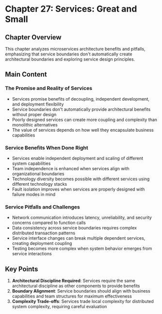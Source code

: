 # Chapter 27: Services: Great and Small

## Chapter Overview
This chapter analyzes microservices architecture benefits and pitfalls, emphasizing that service boundaries don't automatically create architectural boundaries and exploring service design principles.

## Main Content

### The Promise and Reality of Services
- Services promise benefits of decoupling, independent development, and deployment flexibility
- Service boundaries don't automatically provide architectural benefits without proper design
- Poorly designed services can create more coupling and complexity than monolithic alternatives
- The value of services depends on how well they encapsulate business capabilities

### Service Benefits When Done Right
- Services enable independent deployment and scaling of different system capabilities
- Team independence is enhanced when services align with organizational boundaries
- Technology diversity becomes possible with different services using different technology stacks
- Fault isolation improves when services are properly designed with failure modes in mind

### Service Pitfalls and Challenges
- Network communication introduces latency, unreliability, and security concerns compared to function calls
- Data consistency across service boundaries requires complex distributed transaction patterns
- Service interface changes can break multiple dependent services, creating deployment coupling
- Testing becomes more complex when system behavior emerges from service interactions

## Key Points
1. **Architectural Discipline Required**: Services require the same architectural discipline as other components to provide benefits
2. **Boundary Alignment**: Service boundaries should align with business capabilities and team structures for maximum effectiveness
3. **Complexity Trade-offs**: Services trade local complexity for distributed system complexity, requiring careful evaluation